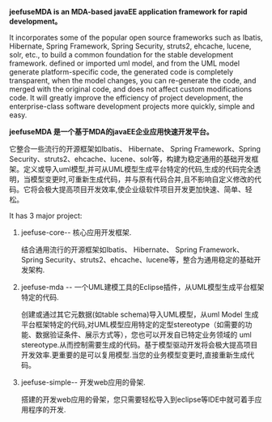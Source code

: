 <b>jeefuseMDA is an MDA-based javaEE application framework for rapid development。</b>

  It incorporates some of the popular open source frameworks such as Ibatis, Hibernate, Spring Framework, Spring Security, struts2, ehcache, lucene, solr, etc., to build a common foundation for the stable development framework. defined or imported uml model, and from the UML model generate platform-specific code, the generated code is completely transparent, when the model changes, you can re-generate the code, and merged with the original code, and does not affect custom modifications code. It will greatly improve the efficiency of project development, the enterprise-class software development projects more quickly, simple and easy.

<b>jeefuseMDA 是一个基于MDA的javaEE企业应用快速开发平台。</b>

  它整合一些流行的开源框架如Ibatis、 Hibernate、 Spring Framework、Spring Security、struts2、ehcache、lucene、solr等，构建为稳定通用的基础开发框架。定义或导入uml模型,并可从UML模型生成平台特定的代码,生成的代码完全透明，当模型变更时,可重新生成代码，并与原有代码合并,且不影响自定义修改的代码。它将会极大提高项目开发效率,使企业级软件项目开发更加快速、简单、轻松。
  
It has 3 major project:
  
  1. jeefuse-core-- 核心应用开发框架.
  
      结合通用流行的开源框架如Ibatis、 Hibernate、 Spring Framework、Spring 	Security、struts2、ehcache、lucene等，整合为通用稳定的基础开发架构.
  2. jeefuse-mda -- 一个UML建模工具的Eclipse插件，从UML模型生成平台框架特定的代码.
 
      创建或通过其它元数据(如table schema)导入UML模型，从uml Model	生成平台框架特定的代码,对UML模型应用特定的定型stereotype（如需要的功能、数据验证条件、展示方式等），您也可以开发自已特定业务领域的	uml  stereotype.从而控制需要生成的代码。基于模型驱动开发将会极大提高项目开发效率.更重要的是可以复用模型.当您的业务模型变更时,直接重新生成代码。
  3. jeefuse-simple-- 开发web应用的骨架.
  
      搭建的开发web应用的骨架，您只需要轻松导入到eclipse等IDE中就可着手应用程序的开发.
